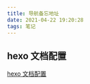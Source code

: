 ```yaml
---
title: 导航备忘地址
date: 2021-04-22 19:20:28
tags: 笔记
---
```



## hexo 文档配置

[hexo 文档配置](https://hexo.io/zh-cn/docs/configuration)